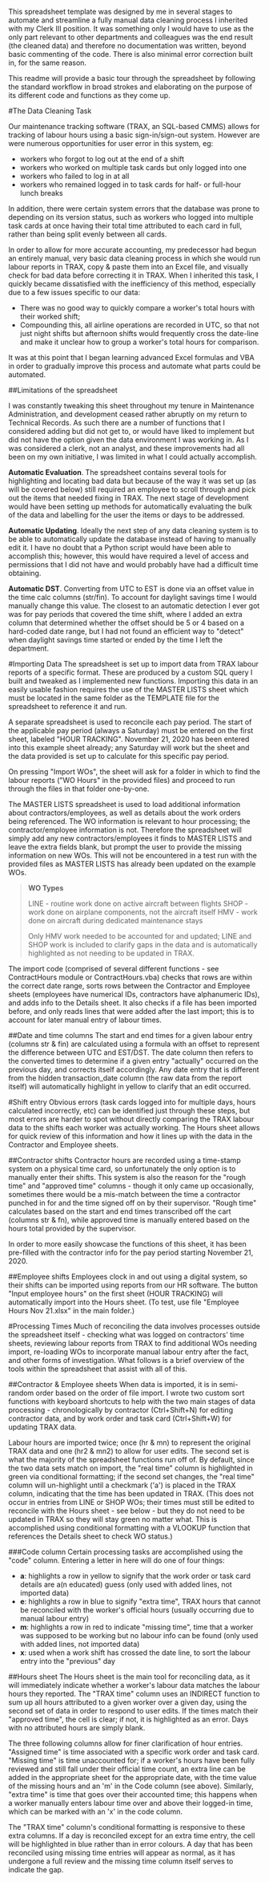 This spreadsheet template was designed by me in several stages to automate and streamline a fully manual data cleaning process I inherited with my Clerk III position. It was something only I would have to use as the only part relevant to other departments and colleagues was the end result (the cleaned data) and therefore no documentation was written, beyond basic commenting of the code. There is also minimal error correction built in, for the same reason.

This readme will provide a basic tour through the spreadsheet by following the standard workflow in broad strokes and elaborating on the purpose of its different code and functions as they come up.

#The Data Cleaning Task

Our maintenance tracking software (TRAX, an SQL-based CMMS) allows for tracking of labour hours using a basic sign-in/sign-out system. However are were numerous opportunities for user error in this system, eg:

- workers who forgot to log out at the end of a shift
- workers who worked on multiple task cards but only logged into one
- workers who failed to log in at all
- workers who remained logged in to task cards for half- or full-hour lunch breaks

In addition, there were certain system errors that the database was prone to depending on its version status, such as workers who logged into multiple task cards at once having their total time attributed to each card in full, rather than being split evenly between all cards.

In order to allow for more accurate accounting, my predecessor had begun an entirely manual, very basic data cleaning process in which she would run labour reports in TRAX, copy & paste them into an Excel file, and visually check for bad data before correcting it in TRAX. When I inherited this task, I quickly became dissatisfied with the inefficiency of this method, especially due to a few issues specific to our data:

- There was no good way to quickly compare a worker's total hours with their worked shift;
- Compounding this, all airline operations are recorded in UTC, so that not just night shifts but afternoon shifts would frequently cross the date-line and make it unclear how to group a worker's total hours for comparison.

It was at this point that I began learning advanced Excel formulas and VBA in order to gradually improve this process and automate what parts could be automated.

##Limitations of the spreadsheet

I was constantly tweaking this sheet throughout my tenure in Maintenance Administration, and development ceased rather abruptly on my return to Technical Records. As such there are a number of functions that I considered adding but did not get to, or would have liked to implement but did not have the option given the data environment I was working in. As I was considered a clerk, not an analyst, and these improvements had all been on my own initiative, I was limited in what I could actually accomplish.

**Automatic Evaluation**. The spreadsheet contains several tools for highlighting and locating bad data but because of the way it was set up (as will be covered below) still required an employee to scroll through and pick out the items that needed fixing in TRAX. The next stage of development would have been setting up methods for automatically evaluating the bulk of the data and labelling for the user the items or days to be addressed.

**Automatic Updating**. Ideally the next step of any data cleaning system is to be able to automatically update the database instead of having to manually edit it. I have no doubt that a Python script would have been able to accomplish this; however, this would have required a level of access and permissions that I did not have and would probably have had a difficult time obtaining.

**Automatic DST**. Converting from UTC to EST is done via an offset value in the time calc columns (str/fin). To account for daylight savings time I would manually change this value. The closest to an automatic detection I ever got was for pay periods that covered the time shift, where I added an extra column that determined whether the offset should be 5 or 4 based on a hard-coded date range, but I had not found an efficient way to "detect" when daylight savings time started or ended by the time I left the department.

#Importing Data
The spreadsheet is set up to import data from TRAX labour reports of a specific format. These are produced by a custom SQL query I built and tweaked as I implemented new functions. Importing this data in an easily usable fashion requires the use of the MASTER LISTS sheet which must be located in the same folder as the TEMPLATE file for the spreadsheet to reference it and run.

A separate spreadsheet is used to reconcile each pay period. The start of the applicable pay period (always a Saturday) must be entered on the first sheet, labeled "HOUR TRACKING". November 21, 2020 has been entered into this example sheet already; any Saturday will work but the sheet and the data provided is set up to calculate for this specific pay period.

On pressing "Import WOs", the sheet will ask for a folder in which to find the labour reports ("WO Hours" in the provided files) and proceed to run through the files in that folder one-by-one.

The MASTER LISTS spreadsheet is used to load additional information about contractors/employees, as well as details about the work orders being referenced. The WO information is relevant to hour processing; the contractor/employee information is not. Therefore the spreadsheet will simply add any new contractors/employees it finds to MASTER LISTS and leave the extra fields blank, but prompt the user to provide the missing information on new WOs. This will not be encountered in a test run with the provided files as MASTER LISTS has already been updated on the example WOs.

>**WO Types**
>
>LINE - routine work done on active aircraft between flights
>SHOP - work done on airplane components, not the aircraft itself
>HMV - work done on aircraft during dedicated maintenance stays
>
>Only HMV work needed to be accounted for and updated; LINE and SHOP work is included to clarify gaps in the data and is automatically highlighted as not needing to be updated in TRAX.

The import code (comprised of several different functions - see ContractHours module or ContractHours.vba) checks that rows are within the correct date range, sorts rows between the Contractor and Employee sheets (employees have numerical IDs, contractors have alphanumeric IDs), and adds info to the Details sheet. It also checks if a file has been imported before, and only reads lines that were added after the last import; this is to account for later manual entry of labour times.

##Date and time columns
The start and end times for a given labour entry (columns str & fin) are calculated using a formula with an offset to represent the difference between UTC and EST/DST. The date column then refers to the converted times to determine if a given entry "actually" occurred on the previous day, and corrects itself accordingly. Any date entry that is different from the hidden transaction_date column (the raw data from the report itself) will automatically highlight in yellow to clarify that an edit occurred.

#Shift entry
Obvious errors (task cards logged into for multiple days, hours calculated incorrectly, etc) can be identified just through these steps, but most errors are harder to spot without directly comparing the TRAX labour data to the shifts each worker was actually working. The Hours sheet allows for quick review of this information and how it lines up with the data in the Contractor and Employee sheets.

##Contractor shifts
Contractor hours are recorded using a time-stamp system on a physical time card, so unfortunately the only option is to manually enter their shifts. This system is also the reason for the "rough time" and "approved time" columns - though it only came up occasionally, sometimes there would be a mis-match between the time a contractor punched in for and the time signed off on by their supervisor. "Rough time" calculates based on the start and end times transcribed off the cart (columns str & fn), while approved time is manually entered based on the hours total provided by the supervisor.

In order to more easily showcase the functions of this sheet, it has been pre-filled with the contractor info for the pay period starting November 21, 2020.

##Employee shifts
Employees clock in and out using a digital system, so their shifts can be imported using reports from our HR software. The button "Input employee hours" on the first sheet (HOUR TRACKING) will automatically import into the Hours sheet. (To test, use file "Employee Hours Nov 21.xlsx" in the main folder.)

#Processing Times
Much of reconciling the data involves processes outside the spreadsheet itself - checking what was logged on contractors' time sheets, reviewing labour reports from TRAX to find additional WOs needing import, re-loading WOs to incorporate manual labour entry after the fact, and other forms of investigation. What follows is a brief overview of the tools within the spreadsheet that assist with all of this.

##Contractor & Employee sheets
When data is imported, it is in semi-random order based on the order of file import. I wrote two custom sort functions with keyboard shortcuts to help with the two main stages of data processing - chronologically by contractor (Ctrl+Shift+N) for editing contractor data, and by work order and task card (Ctrl+Shift+W) for updating TRAX data.

Labour hours are imported twice; once (hr & mn) to represent the original TRAX data and one (hr2 & mn2) to allow for user edits. The second set is what the majority of the spreadsheet functions run off of. By default, since the two data sets match on import, the "real time" column is highlighted in green via conditional formatting; if the second set changes, the "real time" column will un-highlight until a checkmark ('a') is placed in the TRAX column, indicating that the time has been updated in TRAX. (This does not occur in entries from LINE or SHOP WOs; their times must still be edited to reconcile with the Hours sheet - see below - but they do not need to be updated in TRAX so they will stay green no matter what. This is accomplished using conditional formatting with a VLOOKUP function that references the Details sheet to check WO status.)

###Code column
Certain processing tasks are accomplished using the "code" column. Entering a letter in here will do one of four things:
- **a**: highlights a row in yellow to signify that the work order or task card details are a(n educated) guess (only used with added lines, not imported data)
- **e**: highlights a row in blue to signify "extra time", TRAX hours that cannot be reconciled with the worker's official hours (usually occurring due to manual labour entry)
- **m**: highlights a row in red to indicate "missing time", time that a worker was supposed to be working but no labour info can be found (only used with added lines, not imported data)
- **x**: used when a work shift has crossed the date line, to sort the labour entry into the "previous" day

##Hours sheet
The Hours sheet is the main tool for reconciling data, as it will immediately indicate whether a worker's labour data matches the labour hours they reported. The "TRAX time" column uses an INDIRECT function to sum up all hours attributed to a given worker over a given day, using the second set of data in order to respond to user edits. If the times match their "approved time", the cell is clear; if not, it is highlighted as an error. Days with no attributed hours are simply blank.

The three following columns allow for finer clarification of hour entries. "Assigned time" is time associated with a specific work order and task card. "Missing time" is time unaccounted for; if a worker's hours have been fully reviewed and still fall under their official time count, an extra line can be added in the appropriate sheet for the appropriate date, with the time value of the missing hours and an 'm' in the Code column (see above). Similarly, "extra time" is time that goes over their accounted time; this happens when a worker manually enters labour time over and above their logged-in time, which can be marked with an 'x' in the code column. 

The "TRAX time" column's conditional formatting is responsive to these extra columns. If a day is reconciled except for an extra time entry, the cell will be highlighted in blue rather than in error colours. A day that has been reconciled using missing time entries will appear as normal, as it has undergone a full review and the missing time column itself serves to indicate the gap.
